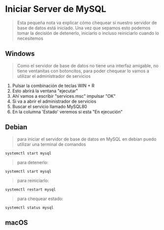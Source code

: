 # Iniciar Server de MySQL

> Esta pequeña nota va explicar cómo chequear si nuestro servidor de base de datos está iniciado.
> Una vez que sepamos esto podemos tomar la decisión de detenerlo, iniciarlo o incluso reiniciarlo cuando lo necesitemos

## Windows

> Como el servidor de base de datos no tiene una interfaz amigable, no tiene ventanitas con botoncitos, para poder chequear lo vamos a utilizar el administrador de servicios

1. Pulsar la combinación de teclas WIN + R
2. Esto abrirá la ventana "ejecutar"
3. Ahí vamos a escribir "services.msc" impulsar "OK"
4. Si va a abrir el administrador de servicios
5. Buscar el servicio llamado MySQL80
6. En la columna 'Estado' veremos si esta "En ejecución"


## Debian

> para iniciar el servidor de base de datos en MySQL en debian 
> puedo utilizar una terminal de comandos 

    systemctl start mysql

> para detenerlo: 

    systemctl start mysql

> para reiniciarlo:

    systemctl restart mysql

> para chequear estado:

    systemctl status mysql



## macOS

